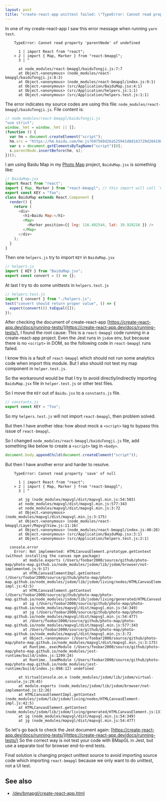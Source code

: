 ```yaml
---
layout: post
title: "create-react-app unittest failed: \"TypeError: Cannot read property 'parentNode' of undefined\""
---
```


In one of my create-react-app I saw this error message when running `yarn test`.

```
    TypeError: Cannot read property 'parentNode' of undefined

      1 | import React from "react";
    > 2 | import { Map, Marker } from "react-bmapgl";
      3 | ^

      at node_modules/react-bmapgl/baiduTongji.js:7:7
      at Object.<anonymous> (node_modules/react-bmapgl/baiduTongji.js:8:3)
      at Object.<anonymous> (node_modules/react-bmapgl/index.js:9:1)
      at Object.<anonymous> (src/Application/BaiduMap.jsx:4:1)
      at Object.<anonymous> (src/Application/helpers.js:1:1)
      at Object.<anonymous> (src/Application/helpers.test.js:1:1)
```

The error indicates my source codes are using this file: `node_modules/react-bmapgl/baiduTongji.js`. File content is:

```js
// node_modules/react-bmapgl/baiduTongji.js
"use strict";
window._hmt = window._hmt || [];
(function () {
  var hm = document.createElement("script");
  hm.src = "https://hm.baidu.com/hm.js?b97569d26a525941d8d163729d284198";
  var s = document.getElementsByTagName("script")[0];
  s.parentNode.insertBefore(hm, s);
})();
```

I am using Baidu Map in my [Photo Map](https://github.com/photo-map/photo-map.github.io) project, `BaiduMap.jsx` is something like:

```js
// BaiduMap.jsx
import React from "react";
import { Map, Marker } from "react-bmapgl"; // this import will call `node_modules/react-bmapgl/baiduTongji.js`
export const KEY = "foo";
class BaiduMap extends React.Component {
  render() {
    return (
      <div>
        <h1>Baidu Map:</h1>
        <Map>
          <Marker position={{ lng: 116.402544, lat: 39.928216 }} />
        </Map>
      </div>
    );
  }
}
```

Then one `helpers.js` try to import `KEY` in `BaiduMap.jsx`

```js
// helpers.js
import { KEY } from "BaiduMap.jsx";
export const convert = () => {};
```

At last I try to do some unittests in `helpers.test.js`

```js
// helpers.test.js
import { convert } from "./helpers.js";
test("convert should return proper value", () => {
  expect(convert()).toEqual([]);
});
```

After checking the document of create-react-app [https://create-react-app.dev/docs/running-tests/](https://create-react-app.dev/docs/running-tests/),
I found the root cause: This is a `react-bmapgl` code running in a create-react-app project. Even the Jest runs in `jsdom` env, but because there is no `<script>` in DOM, so the following code in `react-bmapgl` runs failed.

I know this is a fault of `react-bmapgl` which should not run some analytics code when import this module. But I also should not test my map component in `helper.test.js`.

So the workaround would be that I try to avoid directly/indirectly importing `BaiduMap.jsx` file in `helper.test.js` or other test files.

So I move the `KEY` out of `Baidu.jsx` to a `constants.js` file.

```js
// constants.js
export const KEY = "foo";
```

So my `helpers.test.js` will not import `react-bmapgl`, then problem solved.

But then I have another idea: how about mock a `<script>` tag to bypass this issue of `react-bmapgl`.

So I changed `node_modules/react-bmapgl/baiduTongji.js` file, add something like below to create a `<script>` tag in `<body>`.

```js
document.body.appendChild(document.createElement("script"));
```

But then I have another error and harder to resolve.

```
    TypeError: Cannot read property 'save' of null

      1 | import React from "react";
    > 2 | import { Map, Marker } from "react-bmapgl";
      3 | ^

      at jg (node_modules/mapvgl/dist/mapvgl.min.js:54:503)
      at node_modules/mapvgl/dist/mapvgl.min.js:577:343
      at node_modules/mapvgl/dist/mapvgl.min.js:3:72
      at Object.<anonymous> (node_modules/mapvgl/dist/mapvgl.min.js:3:175)
      at Object.<anonymous> (node_modules/react-bmapgl/Layer/MapvglView.js:11:16)
      at Object.<anonymous> (node_modules/react-bmapgl/index.js:40:20)
      at Object.<anonymous> (src/Application/BaiduMap.jsx:3:1)
      at Object.<anonymous> (src/Application/helpers.test.js:2:1)

  console.error
    Error: Not implemented: HTMLCanvasElement.prototype.getContext (without installing the canvas npm package)
        at module.exports (/Users/foobar2000/source/github/photo-map/photo-map.github.io/node_modules/jsdom/lib/jsdom/browser/not-implemented.js:9:17)
        at HTMLCanvasElementImpl.getContext (/Users/foobar2000/source/github/photo-map/photo-map.github.io/node_modules/jsdom/lib/jsdom/living/nodes/HTMLCanvasElement-impl.js:42:5)
        at HTMLCanvasElement.getContext (/Users/foobar2000/source/github/photo-map/photo-map.github.io/node_modules/jsdom/lib/jsdom/living/generated/HTMLCanvasElement.js:131:58)
        at ig (/Users/foobar2000/source/github/photo-map/photo-map.github.io/node_modules/mapvgl/dist/mapvgl.min.js:54:349)
        at jg (/Users/foobar2000/source/github/photo-map/photo-map.github.io/node_modules/mapvgl/dist/mapvgl.min.js:54:477)
        at /Users/foobar2000/source/github/photo-map/photo-map.github.io/node_modules/mapvgl/dist/mapvgl.min.js:577:343
        at /Users/foobar2000/source/github/photo-map/photo-map.github.io/node_modules/mapvgl/dist/mapvgl.min.js:3:72
        at Object.<anonymous> (/Users/foobar2000/source/github/photo-map/photo-map.github.io/node_modules/mapvgl/dist/mapvgl.min.js:3:175)
        at Runtime._execModule (/Users/foobar2000/source/github/photo-map/photo-map.github.io/node_modules/jest-runtime/build/index.js:1299:24)
        at Runtime._loadModule (/Users/foobar2000/source/github/photo-map/photo-map.github.io/node_modules/jest-runtime/build/index.js:898:12) undefined

      at VirtualConsole.on.e (node_modules/jsdom/lib/jsdom/virtual-console.js:29:45)
      at module.exports (node_modules/jsdom/lib/jsdom/browser/not-implemented.js:12:26)
      at HTMLCanvasElementImpl.getContext (node_modules/jsdom/lib/jsdom/living/nodes/HTMLCanvasElement-impl.js:42:5)
      at HTMLCanvasElement.getContext (node_modules/jsdom/lib/jsdom/living/generated/HTMLCanvasElement.js:131:58)
      at ig (node_modules/mapvgl/dist/mapvgl.min.js:54:349)
      at jg (node_modules/mapvgl/dist/mapvgl.min.js:54:477)
```

So let's go back to check the Jest document again: [https://create-react-app.dev/docs/running-tests/](https://create-react-app.dev/docs/running-tests/)
So the correct way is not test your code with BMapGL in Jest, but use a separate tool for browser end-to-end tests.

Final solution is changing project unittest source to avoid importing source code which importing `react-bmapgl` because we only want to do unittest, not a UI test.

## See also

- [/dev/bmapgl/create-react-app.html](/dev/bmapgl/create-react-app.html)
